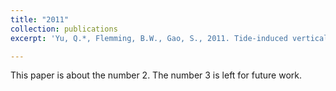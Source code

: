```yaml
---
title: "2011"
collection: publications
excerpt: 'Yu, Q.*, Flemming, B.W., Gao, S., 2011. Tide-induced vertical suspended sediment concentration profiles: phase lag and amplitude attenuation. Ocean Dynamics 61, 403–410.'

---
```

This paper is about the number 2. The number 3 is left for future work.
